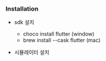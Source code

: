 ### Installation

- sdk 설치

  - choco install flutter (window)
  - brew install --cask flutter (mac)

- 시뮬레이터 설치

